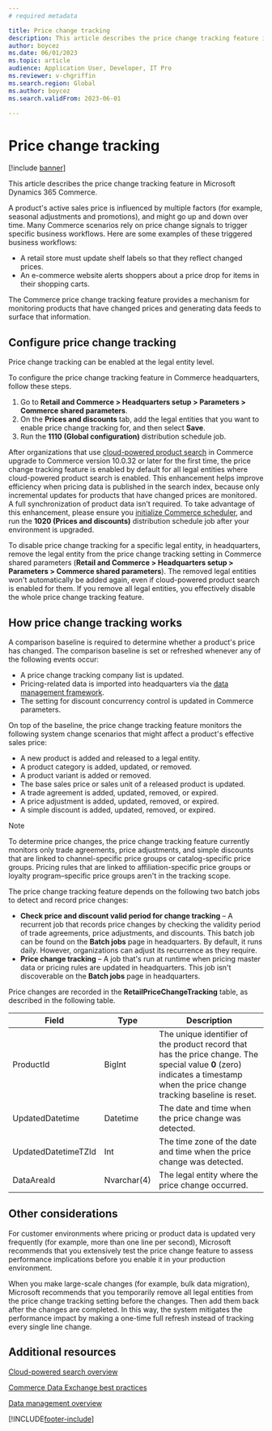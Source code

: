```yaml
---
# required metadata

title: Price change tracking
description: This article describes the price change tracking feature in Microsoft Dynamics 365 Commerce.
author: boycez
ms.date: 06/01/2023
ms.topic: article
audience: Application User, Developer, IT Pro
ms.reviewer: v-chgriffin
ms.search.region: Global
ms.author: boycez
ms.search.validFrom: 2023-06-01

---
```


# Price change tracking

[!include [banner](../includes/banner.md)]

This article describes the price change tracking feature in Microsoft Dynamics 365 Commerce.

A product's active sales price is influenced by multiple factors (for example, seasonal adjustments and promotions), and might go up and down over time. Many Commerce scenarios rely on price change signals to trigger specific business workflows. Here are some examples of these triggered business workflows:

- A retail store must update shelf labels so that they reflect changed prices.
- An e-commerce website alerts shoppers about a price drop for items in their shopping carts.

The Commerce price change tracking feature provides a mechanism for monitoring products that have changed prices and generating data feeds to surface that information.

## Configure price change tracking

Price change tracking can be enabled at the legal entity level. 

To configure the price change tracking feature in Commerce headquarters, follow these steps.

1. Go to **Retail and Commerce \> Headquarters setup \> Parameters \> Commerce shared parameters**.
1. On the **Prices and discounts** tab, add the legal entities that you want to enable price change tracking for, and then select **Save**.
1. Run the **1110 (Global configuration)** distribution schedule job.

After organizations that use [cloud-powered product search](cloud-powered-search-overview.md) in Commerce upgrade to Commerce version 10.0.32 or later for the first time, the price change tracking feature is enabled by default for all legal entities where cloud-powered product search is enabled. This enhancement helps improve efficiency when pricing data is published in the search index, because only incremental updates for products that have changed prices are monitored. A full synchronization of product data isn't required. To take advantage of this enhancement, please ensure you [initialize Commerce scheduler](dev-itpro/CDX-Best-Practices.md#update-configurations), and run the **1020 (Prices and discounts)** distribution schedule job after your environment is upgraded. 

To disable price change tracking for a specific legal entity, in headquarters, remove the legal entity from the price change tracking setting in Commerce shared parameters (**Retail and Commerce \> Headquarters setup > Parameters \> Commerce shared parameters**). The removed legal entities won't automatically be added again, even if cloud-powered product search is enabled for them. If you remove all legal entities, you effectively disable the whole price change tracking feature.

## How price change tracking works

A comparison baseline is required to determine whether a product's price has changed. The comparison baseline is set or refreshed whenever any of the following events occur:

- A price change tracking company list is updated.
- Pricing-related data is imported into headquarters via the [data management framework](/dynamics365/fin-ops-core/dev-itpro/data-entities/data-entities-data-packages).
- The setting for discount concurrency control is updated in Commerce parameters.

On top of the baseline, the price change tracking feature monitors the following system change scenarios that might affect a product's effective sales price:

- A new product is added and released to a legal entity.
- A product category is added, updated, or removed.
- A product variant is added or removed.
- The base sales price or sales unit of a released product is updated.
- A trade agreement is added, updated, removed, or expired.
- A price adjustment is added, updated, removed, or expired.
- A simple discount is added, updated, removed, or expired.

> [!NOTE]
> To determine price changes, the price change tracking feature currently monitors only trade agreements, price adjustments, and simple discounts that are linked to channel-specific price groups or catalog-specific price groups. Pricing rules that are linked to affiliation-specific price groups or loyalty program–specific price groups aren't in the tracking scope. 

The price change tracking feature depends on the following two batch jobs to detect and record price changes:

- **Check price and discount valid period for change tracking** – A recurrent job that records price changes by checking the validity period of trade agreements, price adjustments, and discounts. This batch job can be found on the **Batch jobs** page in headquarters. By default, it runs daily. However, organizations can adjust its recurrence as they require.
-	**Price change tracking** – A job that's run at runtime when pricing master data or pricing rules are updated in headquarters. This job isn't discoverable on the **Batch jobs** page in headquarters.

Price changes are recorded in the **RetailPriceChangeTracking** table, as described in the following table.

| Field               | Type        | Description |
|---------------------|-------------|-------------|
| ProductId           | BigInt      | The unique identifier of the product record that has the price change. The special value **0** (zero) indicates a timestamp when the price change tracking baseline is reset. |
| UpdatedDatetime     | Datetime    | The date and time when the price change was detected. |
| UpdatedDatetimeTZId | Int         | The time zone of the date and time when the price change was detected. |
| DataAreaId          | Nvarchar(4) | The legal entity where the price change occurred. |

## Other considerations

For customer environments where pricing or product data is updated very frequently (for example, more than one line per second), Microsoft recommends that you extensively test the price change feature to assess performance implications before you enable it in your production environment.

When you make large-scale changes (for example, bulk data migration), Microsoft recommends that you temporarily remove all legal entities from the price change tracking setting before the changes. Then add them back after the changes are completed. In this way, the system mitigates the performance impact by making a one-time full refresh instead of tracking every single line change.

## Additional resources

[Cloud-powered search overview](cloud-powered-search-overview.md)

[Commerce Data Exchange best practices](dev-itpro/CDX-Best-Practices.md)

[Data management overview](/dynamics365/fin-ops-core/dev-itpro/data-entities/data-entities-data-packages)

[!INCLUDE[footer-include](../includes/footer-banner.md)]
